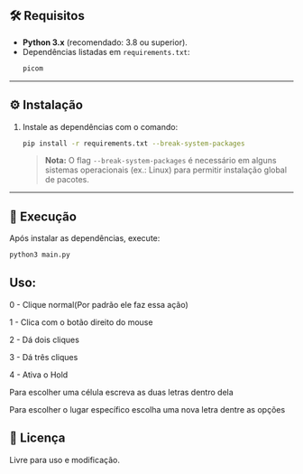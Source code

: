 ## 🛠️ Requisitos

- **Python 3.x** (recomendado: 3.8 ou superior).
- Dependências listadas em `requirements.txt`:
  ```txt
  picom
  ```

---

## ⚙️ Instalação

1. Instale as dependências com o comando:
   ```bash
   pip install -r requirements.txt --break-system-packages
   ```
   > **Nota:** O flag `--break-system-packages` é necessário em alguns sistemas operacionais (ex.: Linux) para permitir instalação global de pacotes.

---

## 🚀 Execução

Após instalar as dependências, execute:
```bash
python3 main.py
```

## Uso:

0 - Clique normal(Por padrão ele faz essa ação)

1 - Clica com o botão direito do mouse

2 - Dá dois cliques

3 - Dá três cliques

4 - Ativa o Hold

Para escolher uma célula escreva as duas letras dentro dela

Para escolher o lugar específico escolha uma nova letra dentre as opções

## 📝 Licença
Livre para uso e modificação.
